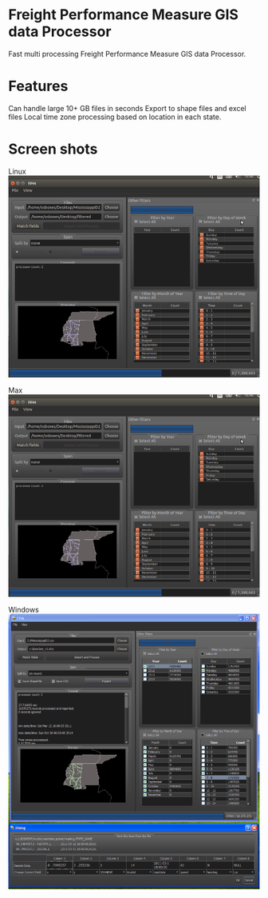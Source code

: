 [//]: # "https://github.com/alinaimi/Freight-Performance-Measure-GIS-data-Processor"

<!---
todo:
add codes
cleanup
-->

# Freight Performance Measure GIS data Processor
Fast multi processing Freight Performance Measure GIS data Processor.

Features
=============
Can handle large 10+ GB files in seconds
Export to shape files and excel files
Local time zone processing based on location in each state.

Screen shots
=============
Linux
![linux](./fpm-linux.png "linux")

Max
![mac](./fpm-linux.png "mac")

Windows
![xp](./fpm-xp.png "xp")
